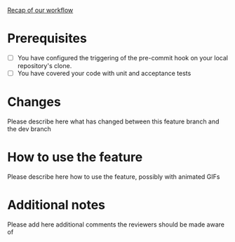 [Recap of our workflow](https://github.com/softozor/shopozor-management-frontend#pull-requests) 

# Prerequisites

- [ ] You have configured the triggering of the pre-commit hook on your local repository's clone.
- [ ] You have covered your code with unit and acceptance tests

# Changes

Please describe here what has changed between this feature branch and the dev branch

# How to use the feature

Please describe here how to use the feature, possibly with animated GIFs

# Additional notes

Please add here additional comments the reviewers should be made aware of